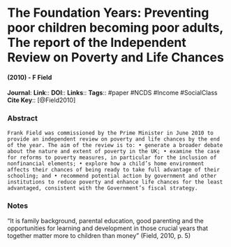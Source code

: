 # The Foundation Years: Preventing poor children becoming poor adults, The report of the Independent Review on Poverty and Life Chances
#### (2010) - F Field
**Journal**: 
**Link**:: 
**DOI**:: 
**Links**:: 
**Tags**:: #paper #NCDS #Income #SocialClass 
**Cite Key**:: [@Field2010]

### Abstract

```
Frank Field was commissioned by the Prime Minister in June 2010 to provide an independent review on poverty and life chances by the end of the year. The aim of the review is to: • generate a broader debate about the nature and extent of poverty in the UK; • examine the case for reforms to poverty measures, in particular for the inclusion of nonfinancial elements; • explore how a child’s home environment affects their chances of being ready to take full advantage of their schooling; and • recommend potential action by government and other institutions to reduce poverty and enhance life chances for the least advantaged, consistent with the Government’s fiscal strategy.
```

### Notes

“It is family background, parental education, good parenting and the opportunities for learning and development in those crucial years that together matter more to children than money” (Field, 2010, p. 5)